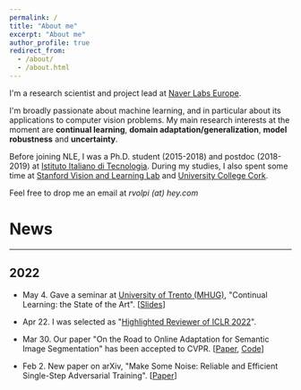 ```yaml
---
permalink: /
title: "About me"
excerpt: "About me"
author_profile: true
redirect_from: 
  - /about/
  - /about.html
---
```


I'm a research scientist and project lead at [Naver Labs Europe](https://europe.naverlabs.com/).

I'm broadly passionate about machine learning, and in particular about its applications to computer vision problems. My main research interests at the moment are **continual learning**, **domain adaptation/generalization**, **model robustness** and **uncertainty**.

Before joining NLE, I was a Ph.D. student (2015-2018) and postdoc (2018-2019) at [Istituto Italiano di Tecnologia](https://www.iit.it). During my studies, I also spent some time at [Stanford Vision and Learning Lab](http://svl.stanford.edu/) and [University College Cork](https://www.ucc.ie/en/).

Feel free to drop me an email at *rvolpi (at) hey.com*

# News

---

## 2022

- May 4. Gave a seminar at [University of Trento (MHUG)](http://mhug.disi.unitn.it/), "Continual Learning: the State of the Art". [[Slides](https://ricvolpi.github.io/files/continual_learning_seminar.pptx)] 

- Apr 22. I was selected as "[Highlighted Reviewer of ICLR 2022](https://iclr.cc/Conferences/2022/Reviewers)".

- Mar 30. Our paper "On the Road to Online Adaptation for Semantic Image Segmentation" has been accepted to CVPR. [[Paper](https://arxiv.org/abs/2203.16195), [Code](https://github.com/naver/oasis)]

- Feb 2. New paper on arXiv, "Make Some Noise: Reliable and Efficient Single-Step Adversarial Training". [[Paper](https://arxiv.org/abs/2202.01181)]
